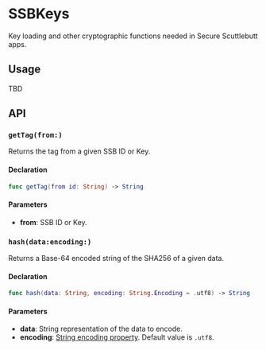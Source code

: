 # SSBKeys

Key loading and other cryptographic functions needed in Secure Scuttlebutt apps.

## Usage

TBD

## API

### `getTag(from:)`

Returns the tag from a given SSB ID or Key.

#### Declaration

```swift
func getTag(from id: String) -> String
```

#### Parameters

- **from**: SSB ID or Key.

### `hash(data:encoding:)`

Returns a Base-64 encoded string of the SHA256 of a given data.

#### Declaration

```swift
func hash(data: String, encoding: String.Encoding = .utf8) -> String
```

#### Parameters

- **data**: String representation of the data to encode.
- **encoding**: [String encoding property](https://developer.apple.com/documentation/swift/string/encoding). Default value is `.utf8`.
